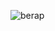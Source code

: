 ![berap](https://user-images.githubusercontent.com/53623479/78941206-97901100-7a8d-11ea-9dab-c29dc42fed42.gif)
